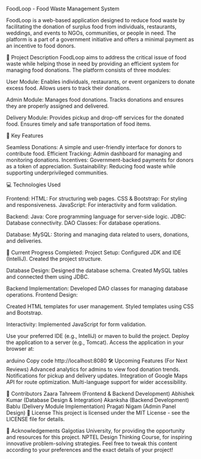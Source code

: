 FoodLoop - Food Waste Management System

FoodLoop is a web-based application designed to reduce food waste by facilitating the donation of surplus food from individuals, restaurants, weddings, and events to NGOs, communities, or people in need. The platform is a part of a government initiative and offers a minimal payment as an incentive to food donors.

📜 Project Description
FoodLoop aims to address the critical issue of food waste while helping those in need by providing an efficient system for managing food donations. The platform consists of three modules:

User Module:
Enables individuals, restaurants, or event organizers to donate excess food.
Allows users to track their donations.


Admin Module:
Manages food donations.
Tracks donations and ensures they are properly assigned and delivered.


Delivery Module:
Provides pickup and drop-off services for the donated food.
Ensures timely and safe transportation of food items.


🎯 Key Features

Seamless Donations: A simple and user-friendly interface for donors to contribute food.
Efficient Tracking: Admin dashboard for managing and monitoring donations.
Incentives: Government-backed payments for donors as a token of appreciation.
Sustainability: Reducing food waste while supporting underprivileged communities.


💻 Technologies Used

Frontend:
HTML: For structuring web pages.
CSS & Bootstrap: For styling and responsiveness.
JavaScript: For interactivity and form validation.

Backend:
Java: Core programming language for server-side logic.
JDBC: Database connectivity.
DAO Classes: For database operations.

Database:
MySQL: Storing and managing data related to users, donations, and deliveries.


🔧 Current Progress Completed:
Project Setup:
Configured JDK and IDE (IntelliJ).
Created the project structure.


Database Design:
Designed the database schema.
Created MySQL tables and connected them using JDBC.


Backend Implementation:
Developed DAO classes for managing database operations.
Frontend Design:

Created HTML templates for user management.
Styled templates using CSS and Bootstrap.


Interactivity:
Implemented JavaScript for form validation.





Use your preferred IDE (e.g., IntelliJ) or maven to build the project.
Deploy the application to a server (e.g., Tomcat).
Access the application in your browser at:

arduino
Copy code
http://localhost:8080
🛠️ Upcoming Features (For Next Reviews)
Advanced analytics for admins to view food donation trends.
Notifications for pickup and delivery updates.
Integration of Google Maps API for route optimization.
Multi-language support for wider accessibility.

🤝 Contributors
Zaara Tahreem (Frontend & Backend Development)
Abhishek Kumar (Database Design & Integration)
Akanksha (Backend Development)
Bablu (Delivery Module Implementation)
Pragati Nigam (Admin Panel Design)
📜 License
This project is licensed under the MIT License - see the LICENSE file for details.

🌟 Acknowledgements
Galgotias University, for providing the opportunity and resources for this project.
NPTEL Design Thinking Course, for inspiring innovative problem-solving strategies.
Feel free to tweak this content according to your preferences and the exact details of your project!

